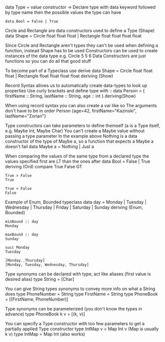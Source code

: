 data Type = value constructor -> Declare type with data keyword followed by type name then the possible values the type can have

    data Bool = False | True

Circle and Rectangle are data constructors used to define a Type (Shape)
    data Shape = Circle float float float | Rectangle float float float float

Since Circle and Rectangle aren't types they can't be used when defining a function, instead Shape has to be used
Constructors can be used to create instances of the data type e.g. Circle 5 5 6
Data Constructors are just functions so you can do all that good stuff

To become part of a Typeclass use derive
    data Shape = Circle float float float | Rectangle float float float float deriving (Show)

Record Syntax allows us to automatically create data-types to look up properties
Use curly brackets and define type with ::
    data Person = { 
        firstName :: String,
        lastName :: String,
        age :: int
        } deriving(Show)

When using record syntax you can also create a var like so
The arguments don't have to be in order
    Person {age=42, firstName="Kazinski", lastName="Zorian"}

Type constructors can take parameters to define themself
(a is a Type itself, e.g. Maybe Int, Maybe Char)
You can't create a Maybe value without passing a type parameter
In the example above Nothing is a data constructor of the type of Maybe a, so a function that expects a Maybe a doesn't fail
    data Maybe a = Nothing | Just a 

When comparing the values of the same type from a declared type the values specified first are LT than the ones after
    data Bool = False | True deriving (Ord)
    compare True False
    GT

    True > False
    True

    True < False
    False

Example of Enum, Bounded typeclass
    data day = Monday | Tuesday | Wednesday | Thursday | Friday | Saturday | Sunday deriving (Enum, Bounded)

    minBound :: day 
    Monday

    maxBound :: day
    Sunday

    succ Monday
    Tuesday
    
    [Monday..Thursday]
    [Monday, Tuesday, Wednesday, Thursday]

Type synonyms can be declared with type, act like aliases (first value is desired alias)
    type String = [Char]

You can give String types synonyms to convey more info on what a String does
    type PhoneNumber = String
    type FirstName = String
    type PhoneBook = [(FirstName, PhoneNumber)] 

Type synonyms can be parameterized (you don't know the types in advance)
    type PhoneBook k v = [(k, v)]

You can specify a Type constructor with too few parameters to get a partially applied Type constructor
    type IntMap v = Map Int v (Map is usually k v)
    type IntMap = Map Int (also works)
